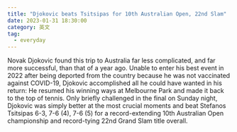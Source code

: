 ```yaml
---
title: "Djokovic beats Tsitsipas for 10th Australian Open, 22nd Slam"
date: 2023-01-31 18:30:00
category: 英文
tag:
  - everyday
---
```


Novak Djokovic found this trip to Australia far less complicated, and far more successful, than that of a year ago.
 Unable to enter his best event in 2022 after being deported from the country because he was not vaccinated against COVID-19, Djokovic accomplished all he could have wanted in his return: He resumed his winning ways at Melbourne Park and made it back to the top of tennis. Only briefly challenged in the final on Sunday night, Djokovic was simply better at the most crucial moments and beat Stefanos Tsitsipas 6-3, 7-6 (4), 7-6 (5) for a record-extending 10th Australian Open championship and record-tying 22nd Grand Slam title overall.
